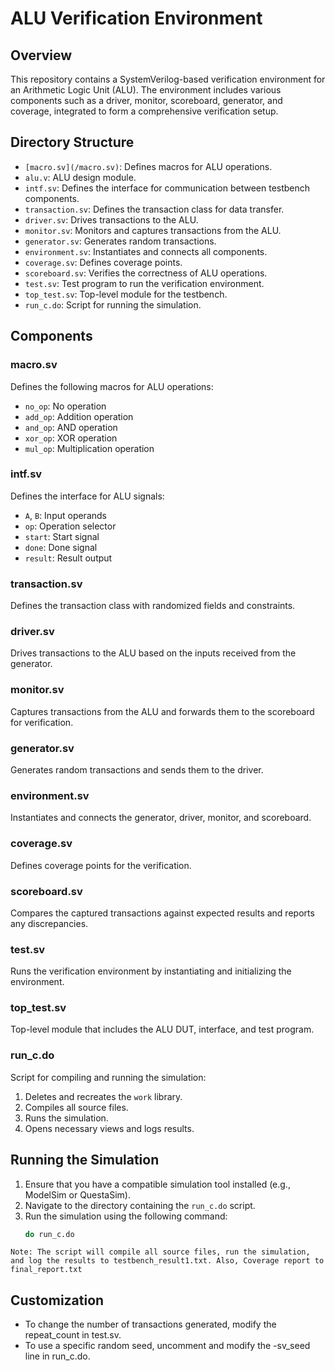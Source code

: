 # ALU Verification Environment

## Overview
This repository contains a SystemVerilog-based verification environment for an Arithmetic Logic Unit (ALU). The environment includes various components such as a driver, monitor, scoreboard, generator, and coverage, integrated to form a comprehensive verification setup.

## Directory Structure
- `[macro.sv](/macro.sv)`: Defines macros for ALU operations.
- `alu.v`: ALU design module.
- `intf.sv`: Defines the interface for communication between testbench components.
- `transaction.sv`: Defines the transaction class for data transfer.
- `driver.sv`: Drives transactions to the ALU.
- `monitor.sv`: Monitors and captures transactions from the ALU.
- `generator.sv`: Generates random transactions.
- `environment.sv`: Instantiates and connects all components.
- `coverage.sv`: Defines coverage points.
- `scoreboard.sv`: Verifies the correctness of ALU operations.
- `test.sv`: Test program to run the verification environment.
- `top_test.sv`: Top-level module for the testbench.
- `run_c.do`: Script for running the simulation.

## Components

### macro.sv
Defines the following macros for ALU operations:
- `no_op`: No operation
- `add_op`: Addition operation
- `and_op`: AND operation
- `xor_op`: XOR operation
- `mul_op`: Multiplication operation

### intf.sv
Defines the interface for ALU signals:
- `A`, `B`: Input operands
- `op`: Operation selector
- `start`: Start signal
- `done`: Done signal
- `result`: Result output

### transaction.sv
Defines the transaction class with randomized fields and constraints.

### driver.sv
Drives transactions to the ALU based on the inputs received from the generator.

### monitor.sv
Captures transactions from the ALU and forwards them to the scoreboard for verification.

### generator.sv
Generates random transactions and sends them to the driver.

### environment.sv
Instantiates and connects the generator, driver, monitor, and scoreboard.

### coverage.sv
Defines coverage points for the verification.

### scoreboard.sv
Compares the captured transactions against expected results and reports any discrepancies.

### test.sv
Runs the verification environment by instantiating and initializing the environment.

### top_test.sv
Top-level module that includes the ALU DUT, interface, and test program.

### run_c.do
Script for compiling and running the simulation:
1. Deletes and recreates the `work` library.
2. Compiles all source files.
3. Runs the simulation.
4. Opens necessary views and logs results.

## Running the Simulation

1. Ensure that you have a compatible simulation tool installed (e.g., ModelSim or QuestaSim).
2. Navigate to the directory containing the `run_c.do` script.
3. Run the simulation using the following command:
   ```bash
   do run_c.do
   ```

`Note: The script will compile all source files, run the simulation, and log the results to testbench_result1.txt. Also, Coverage report to final_report.txt`

## Customization
- To change the number of transactions generated, modify the repeat_count in test.sv.
- To use a specific random seed, uncomment and modify the -sv_seed line in run_c.do.
